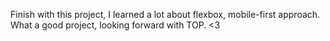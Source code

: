 Finish with this project, I learned a lot about flexbox, mobile-first approach. What a good project, looking forward with TOP. <3
